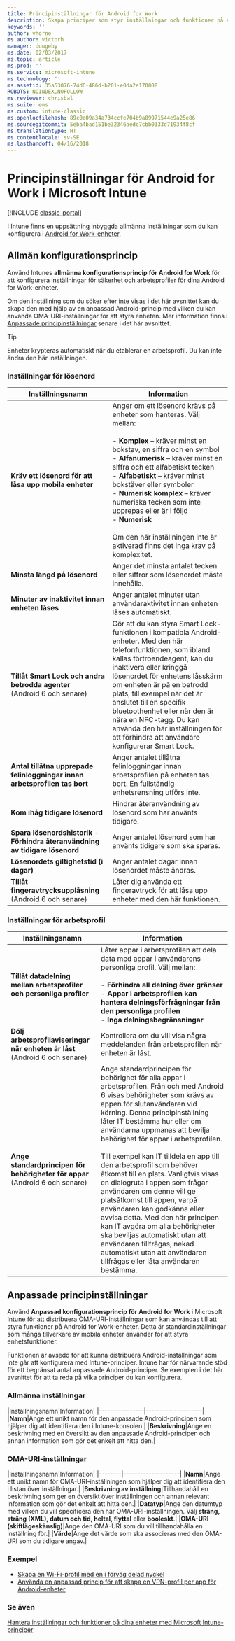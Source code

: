 ```yaml
---
title: Principinställningar för Android for Work
description: Skapa principer som styr inställningar och funktioner på Android for Work-enheter som du hanterar med Intune.
keywords: ''
author: vhorne
ms.author: victorh
manager: dougeby
ms.date: 02/03/2017
ms.topic: article
ms.prod: ''
ms.service: microsoft-intune
ms.technology: ''
ms.assetid: 35a53076-74d6-486d-b201-e0da2e170008
ROBOTS: NOINDEX,NOFOLLOW
ms.reviewer: chrisbal
ms.suite: ems
ms.custom: intune-classic
ms.openlocfilehash: 89c0e09a34a734ccfe704b9a89971544e9a25e86
ms.sourcegitcommit: 5eba4bad151be32346aedc7cbb0333d71934f8cf
ms.translationtype: HT
ms.contentlocale: sv-SE
ms.lasthandoff: 04/16/2018
---
```

# <a name="android-for-work-policy-settings-in-microsoft-intune"></a>Principinställningar för Android for Work i Microsoft Intune

[!INCLUDE [classic-portal](../includes/classic-portal.md)]

I Intune finns en uppsättning inbyggda allmänna inställningar som du kan konfigurera i [Android for Work-enheter](android-for-work.md).

## <a name="general-configuration-policy"></a>Allmän konfigurationsprincip

Använd Intunes **allmänna konfigurationsprincip för Android for Work** för att konfigurera inställningar för säkerhet och arbetsprofiler för dina Android for Work-enheter.

Om den inställning som du söker efter inte visas i det här avsnittet kan du skapa den med hjälp av en anpassad Android-princip med vilken du kan använda OMA-URI-inställningar för att styra enheten. Mer information finns i [Anpassade principinställningar](#custom-policy-settings) senare i det här avsnittet.

> [!TIP]
> Enheter krypteras automatiskt när du etablerar en arbetsprofil. Du kan inte ändra den här inställningen.

### <a name="password-settings"></a>Inställningar för lösenord

|Inställningsnamn|Information|
|----------------|-|
|**Kräv ett lösenord för att låsa upp mobila enheter**|Anger om ett lösenord krävs på enheter som hanteras. Välj mellan:<br><br>- **Komplex** – kräver minst en bokstav, en siffra och en symbol<br>- **Alfanumerisk** – kräver minst en siffra och ett alfabetiskt tecken<br>- **Alfabetiskt** – kräver minst bokstäver eller symboler<br>- **Numerisk komplex** – kräver numeriska tecken som inte upprepas eller är i följd<br>- **Numerisk**<br><br>Om den här inställningen inte är aktiverad finns det inga krav på komplexitet.|
|**Minsta längd på lösenord**|Anger det minsta antalet tecken eller siffror som lösenordet måste innehålla.|
|**Minuter av inaktivitet innan enheten låses**|Anger antalet minuter utan användaraktivitet innan enheten låses automatiskt.|
|**Tillåt Smart Lock och andra betrodda agenter**<br>(Android 6 och senare)|Gör att du kan styra Smart Lock-funktionen i kompatibla Android-enheter. Med den här telefonfunktionen, som ibland kallas förtroendeagent, kan du inaktivera eller kringgå lösenordet för enhetens låsskärm om enheten är på en betrodd plats, till exempel när det är anslutet till en specifik bluetoothenhet eller när den är nära en NFC-tagg. Du kan använda den här inställningen för att förhindra att användare konfigurerar Smart Lock.|
|**Antal tillåtna upprepade felinloggningar innan arbetsprofilen tas bort**|Anger antalet tillåtna felinloggningar innan arbetsprofilen på enheten tas bort. En fullständig enhetsrensning utförs inte.|
|**Kom ihåg tidigare lösenord**|Hindrar återanvändning av lösenord som har använts tidigare.|
|**Spara lösenordshistorik** - **Förhindra återanvändning av tidigare lösenord** |Anger antalet lösenord som har använts tidigare som ska sparas.|
|**Lösenordets giltighetstid (i dagar)**|Anger antalet dagar innan lösenordet måste ändras.|
|**Tillåt fingeravtrycksupplåsning**<br>(Android 6 och senare)|Låter dig använda ett fingeravtryck för att låsa upp enheter med den här funktionen.|


### <a name="work-profile-settings"></a>Inställningar för arbetsprofil

|Inställningsnamn|Information|
|----------------|-|
|**Tillåt datadelning mellan arbetsprofiler och personliga profiler**|Låter appar i arbetsprofilen att dela data med appar i användarens personliga profil. Välj mellan:<br><br>- **Förhindra all delning över gränser**<br>- **Appar i arbetsprofilen kan hantera delningsförfrågningar från den personliga profilen**<br>- **Inga delningsbegränsningar**|
|**Dölj arbetsprofilaviseringar när enheten är låst**<br>(Android 6 och senare)|Kontrollera om du vill visa några meddelanden från arbetsprofilen när enheten är låst.|
|**Ange standardprincipen för behörigheter för appar**<br>(Android 6 och senare)|Ange standardprincipen för behörighet för alla appar i arbetsprofilen. Från och med Android 6 visas behörigheter som krävs av appen för slutanvändaren vid körning.  Denna principinställning låter IT bestämma hur eller om användarna uppmanas att bevilja behörighet för appar i arbetsprofilen. <br/><br/>Till exempel kan IT tilldela en app till den arbetsprofil som behöver åtkomst till en plats.  Vanligtvis visas en dialogruta i appen som frågar användaren om denne vill ge platsåtkomst till appen, varpå användaren kan godkänna eller avvisa detta.  Med den här principen kan IT avgöra om alla behörigheter ska beviljas automatiskt utan att användaren tillfrågas, nekad automatiskt utan att användaren tillfrågas eller låta användaren bestämma.|


## <a name="custom-policy-settings"></a>Anpassade principinställningar
Använd **Anpassad konfigurationsprincip för Android for Work** i Microsoft Intune för att distribuera OMA-URI-inställningar som kan användas till att styra funktioner på Android for Work-enheter. Detta är standardinställningar som många tillverkare av mobila enheter använder för att styra enhetsfunktioner.

Funktionen är avsedd för att kunna distribuera Android-inställningar som inte går att konfigurera med Intune-principer.
Intune har för närvarande stöd för ett begränsat antal anpassade Android-principer. Se exemplen i det här avsnittet för att ta reda på vilka principer du kan konfigurera.

### <a name="general-settings"></a>Allmänna inställningar

|Inställningsnamn|Information|
    |----------------|--------------------|
    |**Namn**|Ange ett unikt namn för den anpassade Android-principen som hjälper dig att identifiera den i Intune-konsolen.|
    |**Beskrivning**|Ange en beskrivning med en översikt av den anpassade Android-principen och annan information som gör det enkelt att hitta den.|

### <a name="oma-uri-settings"></a>OMA-URI-inställningar

   |Inställningsnamn|Information|
    |--------|--------------------|
    |**Namn**|Ange ett unikt namn för OMA-URI-inställningen som hjälper dig att identifiera den i listan över inställningar.|
    |**Beskrivning av inställning**|Tillhandahåll en beskrivning som ger en översikt över inställningen och annan relevant information som gör det enkelt att hitta den.|
    |**Datatyp**|Ange den datumtyp med vilken du vill specificera den här OMA-URI-inställningen. Välj **sträng, sträng (XML), datum och tid, heltal, flyttal** eller **booleskt**.|
    |**OMA-URI (skiftlägeskänslig)**|Ange den OMA-URI som du vill tillhandahålla en inställning för.|
    |**Värde**|Ange det värde som ska associeras med den OMA-URI som du tidigare angav.|

### <a name="examples"></a>Exempel

- [Skapa en Wi-Fi-profil med en i förväg delad nyckel](pre-shared-key-wi-fi-profile.md)
- [Använda en anpassad princip för att skapa en VPN-profil per app för Android-enheter](per-app-vpn-for-android-pulse-secure.md)

### <a name="see-also"></a>Se även
[Hantera inställningar och funktioner på dina enheter med Microsoft Intune-principer](manage-settings-and-features-on-your-devices-with-microsoft-intune-policies.md)
